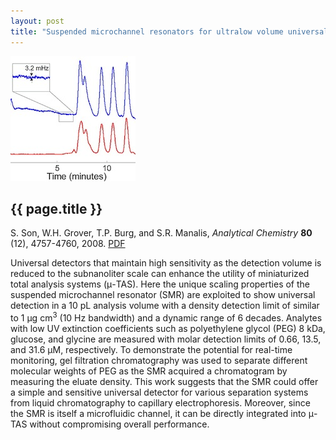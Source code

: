 ```yaml
---
layout: post
title: "Suspended microchannel resonators for ultralow volume universal detection"
---
```


[![](images/smr_hplc.jpg)](pdfs/smr_hplc.pdf)

{{ page.title }}
----------------

S. Son, W.H. Grover, T.P. Burg, and S.R. Manalis, *Analytical Chemistry* **80** (12), 4757-4760, 2008. [PDF](pdfs/smr_hplc.pdf)

Universal detectors that maintain high sensitivity as the detection volume is reduced to the subnanoliter scale can enhance the utility of miniaturized total analysis systems (&#956;-TAS). Here the unique scaling properties of the suspended microchannel resonator (SMR) are exploited to show universal detection in a 10 pL analysis volume with a density detection limit of similar to 1 &#956;g cm<sup>3</sup> (10 Hz bandwidth) and a dynamic range of 6 decades. Analytes with low UV extinction coefficients such as polyethylene glycol (PEG) 8 kDa, glucose, and glycine are measured with molar detection limits of 0.66, 13.5, and 31.6 &#956;M, respectively. To demonstrate the potential for real-time monitoring, gel filtration chromatography was used to separate different molecular weights of PEG as the SMR acquired a chromatogram by measuring the eluate density. This work suggests that the SMR could offer a simple and sensitive universal detector for various separation systems from liquid chromatography to capillary electrophoresis. Moreover, since the SMR is itself a microfluidic channel, it can be directly integrated into &#956;-TAS without compromising overall performance.
